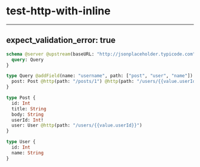 # test-http-with-inline

---
expect_validation_error: true
---

```graphql @server
schema @server @upstream(baseURL: "http://jsonplaceholder.typicode.com") {
  query: Query
}

type Query @addField(name: "username", path: ["post", "user", "name"]) {
  post: Post @http(path: "/posts/1") @http(path: "/users/{{value.userId}}")
}

type Post {
  id: Int
  title: String
  body: String
  userId: Int!
  user: User @http(path: "/users/{{value.userId}}")
}

type User {
  id: Int
  name: String
}
```
